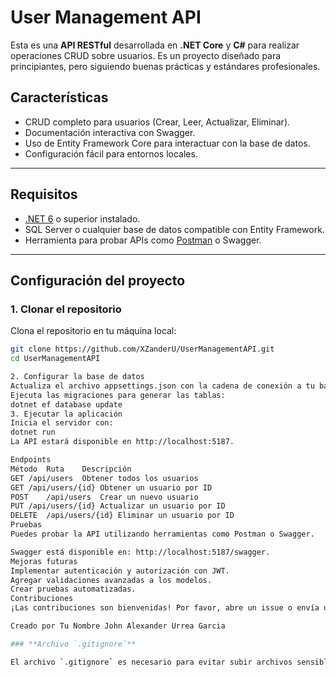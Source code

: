# User Management API

Esta es una **API RESTful** desarrollada en **.NET Core** y **C#** para realizar operaciones CRUD sobre usuarios. Es un proyecto diseñado para principiantes, pero siguiendo buenas prácticas y estándares profesionales.

## Características

- CRUD completo para usuarios (Crear, Leer, Actualizar, Eliminar).
- Documentación interactiva con Swagger.
- Uso de Entity Framework Core para interactuar con la base de datos.
- Configuración fácil para entornos locales.

---

## Requisitos

- [.NET 6](https://dotnet.microsoft.com/download) o superior instalado.
- SQL Server o cualquier base de datos compatible con Entity Framework.
- Herramienta para probar APIs como [Postman](https://www.postman.com/) o Swagger.

---

## Configuración del proyecto

### 1. Clonar el repositorio
Clona el repositorio en tu máquina local:
```bash
git clone https://github.com/XZanderU/UserManagementAPI.git
cd UserManagementAPI

2. Configurar la base de datos
Actualiza el archivo appsettings.json con la cadena de conexión a tu base de datos.
Ejecuta las migraciones para generar las tablas:
dotnet ef database update
3. Ejecutar la aplicación
Inicia el servidor con:
dotnet run
La API estará disponible en http://localhost:5187.

Endpoints
Método	Ruta	Descripción
GET	/api/users	Obtener todos los usuarios
GET	/api/users/{id}	Obtener un usuario por ID
POST	/api/users	Crear un nuevo usuario
PUT	/api/users/{id}	Actualizar un usuario por ID
DELETE	/api/users/{id}	Eliminar un usuario por ID
Pruebas
Puedes probar la API utilizando herramientas como Postman o Swagger.

Swagger está disponible en: http://localhost:5187/swagger.
Mejoras futuras
Implementar autenticación y autorización con JWT.
Agregar validaciones avanzadas a los modelos.
Crear pruebas automatizadas.
Contribuciones
¡Las contribuciones son bienvenidas! Por favor, abre un issue o envía un pull request.

Creado por Tu Nombre John Alexander Urrea Garcia

### **Archivo `.gitignore`**

El archivo `.gitignore` es necesario para evitar subir archivos sensibles o innecesarios al repositorio. Aquí tienes un ejemplo para un proyecto .NET:

